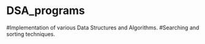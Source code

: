 # DSA_programs
#Implementation of various Data Structures and Algorithms.
#Searching and sorting techniques.
